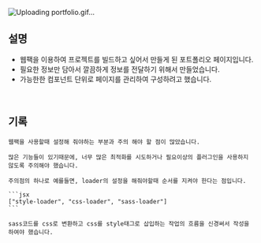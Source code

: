 ![Uploading portfolio.gif…]()



## 설명

- 웹팩을 이용하여 프로젝트를 빌드하고 싶어서 만들게 된 포트폴리오 페이지입니다.
- 필요한 정보만 담아서 깔끔하게 정보를 전달하기 위해서 만들었습니다.
- 가능한한 컴포넌트 단위로 페이지를 관리하여 구성하려고 했습니다.

<br>

## 기록

    웹팩을 사용할때 설정해 줘야하는 부분과 주의 해야 할 점이 많았습니다.
    
    많은 기능들이 있기때문에, 너무 많은 최적화를 시도하거나 필요이상의 플러그인을 사용하지 않도록 주의해야 했습니다.
    
    주의점의 하나로 예를들면, loader의 설정을 해줘야할때 순서를 지켜야 한다는 점입니다.
    
    ```jsx
    ["style-loader", "css-loader", "sass-loader"]
    ```
    
    sass코드를 css로 변환하고 css를 style태그로 삽입하는 작업의 흐름을 신경써서 작성을 하여야 했습니다.
     
